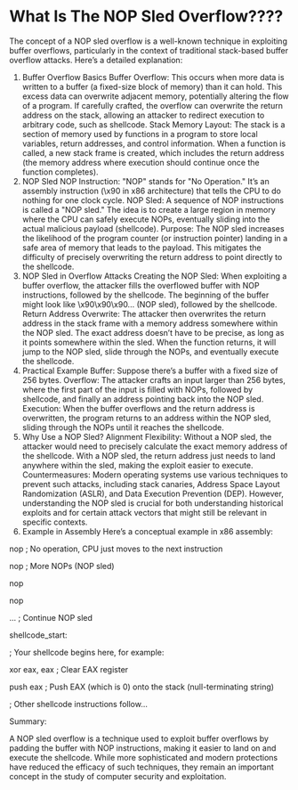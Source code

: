 # What Is The NOP Sled Overflow????

The concept of a NOP sled overflow is a well-known technique in exploiting buffer overflows, particularly in the context of traditional stack-based buffer overflow attacks. Here’s a detailed explanation:

1. Buffer Overflow Basics
Buffer Overflow: This occurs when more data is written to a buffer (a fixed-size block of memory) than it can hold. This excess data can overwrite adjacent memory, potentially altering the flow of a program. If carefully crafted, the overflow can overwrite the return address on the stack, allowing an attacker to redirect execution to arbitrary code, such as shellcode.
Stack Memory Layout: The stack is a section of memory used by functions in a program to store local variables, return addresses, and control information. When a function is called, a new stack frame is created, which includes the return address (the memory address where execution should continue once the function completes).
2. NOP Sled
NOP Instruction: "NOP" stands for "No Operation." It’s an assembly instruction (\x90 in x86 architecture) that tells the CPU to do nothing for one clock cycle.
NOP Sled: A sequence of NOP instructions is called a "NOP sled." The idea is to create a large region in memory where the CPU can safely execute NOPs, eventually sliding into the actual malicious payload (shellcode).
Purpose: The NOP sled increases the likelihood of the program counter (or instruction pointer) landing in a safe area of memory that leads to the payload. This mitigates the difficulty of precisely overwriting the return address to point directly to the shellcode.
3. NOP Sled in Overflow Attacks
Creating the NOP Sled: When exploiting a buffer overflow, the attacker fills the overflowed buffer with NOP instructions, followed by the shellcode. The beginning of the buffer might look like \x90\x90\x90... (NOP sled), followed by the shellcode.
Return Address Overwrite: The attacker then overwrites the return address in the stack frame with a memory address somewhere within the NOP sled. The exact address doesn’t have to be precise, as long as it points somewhere within the sled. When the function returns, it will jump to the NOP sled, slide through the NOPs, and eventually execute the shellcode.
4. Practical Example
Buffer: Suppose there’s a buffer with a fixed size of 256 bytes.
Overflow: The attacker crafts an input larger than 256 bytes, where the first part of the input is filled with NOPs, followed by shellcode, and finally an address pointing back into the NOP sled.
Execution: When the buffer overflows and the return address is overwritten, the program returns to an address within the NOP sled, sliding through the NOPs until it reaches the shellcode.
5. Why Use a NOP Sled?
Alignment Flexibility: Without a NOP sled, the attacker would need to precisely calculate the exact memory address of the shellcode. With a NOP sled, the return address just needs to land anywhere within the sled, making the exploit easier to execute.
Countermeasures: Modern operating systems use various techniques to prevent such attacks, including stack canaries, Address Space Layout Randomization (ASLR), and Data Execution Prevention (DEP). However, understanding the NOP sled is crucial for both understanding historical exploits and for certain attack vectors that might still be relevant in specific contexts.
6. Example in Assembly
Here’s a conceptual example in x86 assembly:




nop             ; No operation, CPU just moves to the next instruction

nop             ; More NOPs (NOP sled)

nop

nop

...             ; Continue NOP sled

shellcode_start:

; Your shellcode begins here, for example:

xor eax, eax    ; Clear EAX register

push eax        ; Push EAX (which is 0) onto the stack (null-terminating string)

; Other shellcode instructions follow...



Summary:

A NOP sled overflow is a technique used to exploit buffer overflows by padding the buffer with NOP instructions, making it easier to land on and execute the shellcode. While more sophisticated and modern protections have reduced the efficacy of such techniques, they remain an important concept in the study of computer security and exploitation.
